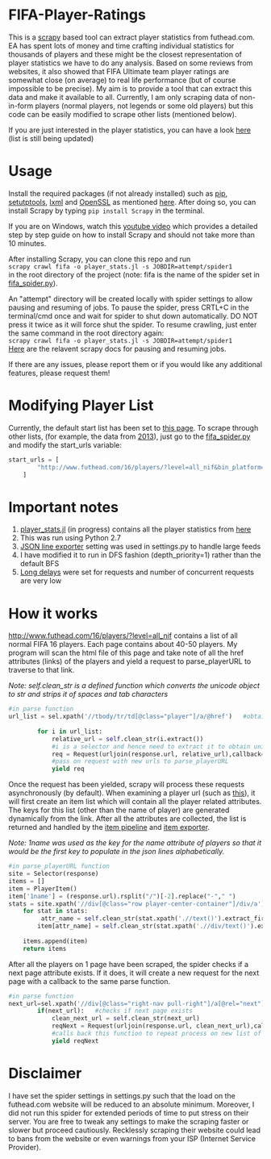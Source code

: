 # FIFA-Player-Ratings

This is a [scrapy](https://github.com/scrapy/scrapy) based tool can extract player statistics from futhead.com. EA has spent lots of money and time crafting individual statistics for thousands of players and these might be the closest representation of player statistics we have to do any analysis. Based on some reviews from websites, it also showed that FIFA Ultimate team player ratings are somewhat close (on average) to real life performance (but of course impossible to be precise). My aim is to provide a tool that can extract this data and make it available to all. Currently, I am only scraping data of non-in-form players (normal players, not legends or some old players) but this code can be easily modified to scrape other lists (mentioned below).

If you are just interested in the player statistics, you can have a look [here](player_stats.jl) (list is still being updated)


# Usage
Install the required packages (if not already installed) such as [pip](https://pip.pypa.io/en/latest/installing/), [setutptools](https://pypi.python.org/pypi/setuptools), [lxml](http://lxml.de/installation.html) and [OpenSSL](https://pypi.python.org/pypi/pyOpenSSL) as mentioned [here](http://doc.scrapy.org/en/latest/intro/install.html). After doing so, you can install Scrapy by typing
`pip install Scrapy` in the terminal.

If you are on Windows, watch this [youtube video](https://www.youtube.com/watch?v=eEK2kmmvIdw) which provides a detailed step by step guide on how to install Scrapy and should not take more than 10 minutes.

After installing Scrapy, you can clone this repo and run  
`scrapy crawl fifa -o player_stats.jl -s JOBDIR=attempt/spider1`  
in the root directory of the project (note: fifa is the name of the spider set in [fifa_spider.py](/FIFAscrape/spiders/fifa_spider.py)). 

An "attempt" directory will be created locally with spider settings to allow pausing and resuming of jobs. To pause the spider, press CRTL+C in the terminal/cmd once and wait for spider to shut down automatically. DO NOT press it twice as it will force shut the spider. To resume crawling, just enter the same command in the root directory again:  
`scrapy crawl fifa -o player_stats.jl -s JOBDIR=attempt/spider1`  
[Here](http://doc.scrapy.org/en/latest/topics/jobs.html) are the relavent scrapy docs for pausing and resuming jobs. 


If there are any issues, please report them or if you would like any additional features, please request them!

# Modifying Player List
Currently, the default start list has been set to [this page](http://www.futhead.com/16/players/?level=all_nif). To scrape through other lists, (for example, the data from [2013](http://www.futhead.com/13/players/?level=all_nif)), just go to the [fifa_spider.py](/FIFAscrape/spiders/fifa_spider.py) and modify the start_urls variable:  
```python
start_urls = [
        "http://www.futhead.com/16/players/?level=all_nif&bin_platform=ps"
    ]
```


# Important notes
1. [player_stats.jl](player_stats.jl) (in progress) contains all the player statistics from [here](http://www.futhead.com/16/players/?level=all_nif&bin_platform=ps)
2. This was run using Python 2.7
3. [JSON line exporter](http://doc.scrapy.org/en/latest/topics/exporters.html#json-with-large-data) setting was used in settings.py to handle large feeds 
4. I have modified it to run in DFS fashion (depth_priority=1) rather than the default BFS
5. [Long delays](http://doc.scrapy.org/en/latest/topics/autothrottle.html) were set for requests and number of concurrent requests are very low

# How it works
http://www.futhead.com/16/players/?level=all_nif contains a list of all normal FIFA 16 players. Each page contains about 40-50 players. My program will scan the html file of this page and take note of all the href attributes (links) of the players and yield a request to parse_playerURL to traverse to that link.

*Note: self.clean_str is a defined function which converts the unicode object to str and strips it of spaces and tab characters*
```python
#in parse function
url_list = sel.xpath('//tbody/tr/td[@class="player"]/a/@href')   #obtain a list of href links that contain relative links of players
        
        for i in url_list:
            relative_url = self.clean_str(i.extract())    
            #i is a selector and hence need to extract it to obtain unicode object and strip it of wierd characters
            req = Request(urljoin(response.url, relative_url),callback=self.parse_playerURL)   
            #pass on request with new urls to parse_playerURL
            yield req
```

Once the request has been yielded, scrapy will process these requests asynchronously (by default). When examining a player url (such as [this](http://www.futhead.com/16/players/26/zlatan-ibrahimovic/)), it will first create an item list which will contain all the player related attributes. The keys for this list (other than the name of player) are generated dynamically from the link. After all the attributes are collected, the list is returned and handled by the [item pipeline](http://doc.scrapy.org/en/latest/topics/item-pipeline.html) and [item exporter](http://doc.scrapy.org/en/latest/topics/exporters.html).

*Note: 1name was used as the key for the name attribute of players so that it would be the first key to populate in the json lines alphabetically.*
```python
#in parse_playerURL function
site = Selector(response)
items = []
item = PlayerItem()
item['1name'] = (response.url).rsplit("/")[-2].replace("-"," ")
stats = site.xpath('//div[@class="row player-center-container"]/div/a')
    for stat in stats:
         attr_name = self.clean_str(stat.xpath('.//text()').extract_first())
        item[attr_name] = self.clean_str(stat.xpath('.//div/text()').extract_first())
    
    items.append(item)
    return items
```
After all the players on 1 page have been scraped, the spider checks if a next page attribute exists. If it does, it will create a new request for the next page with a callback to the same parse function.
```python
#in parse function
next_url=sel.xpath('//div[@class="right-nav pull-right"]/a[@rel="next"]/@href').extract_first()  
        if(next_url):   #checks if next page exists
            clean_next_url = self.clean_str(next_url)
            reqNext = Request(urljoin(response.url, clean_next_url),callback=self.parse)    
            #calls back this function to repeat process on new list of links
            yield reqNext
```

# Disclaimer
I have set the spider settings in settings.py such that the load on the futhead.com website will be reduced to an absolute minimum. Moreover, I did not run this spider for extended periods of time to put stress on their server. You are free to tweak any settings to make the scraping faster or slower but proceed cautiously. Recklessly scraping their website could lead to bans from the website or even warnings from your ISP (Internet Service Provider).

